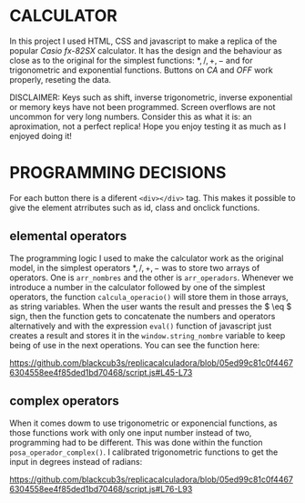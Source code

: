 # CALCULATOR

In this project I used HTML, CSS and javascript to make a replica of the popular *Casio fx-82SX* calculator. It has the design and the behaviour as close as to the original for the simplest functions: $*, /, +, -$ and for trigonometric and exponential functions. Buttons on *CA* and *OFF* work properly, reseting the data. 

DISCLAIMER: Keys such as shift, inverse trigonometric, inverse exponential or memory keys have not been programmed. Screen overflows are not uncommon for very long numbers. Consider this as what it is: an aproximation, not a perfect replica! Hope you enjoy testing it as much
as I enjoyed doing it!

# PROGRAMMING DECISIONS

For each button there is a diferent `<div></div>` tag. This makes it possible to give the element atrributes such as id, class and onclick functions.

## elemental operators

The programming logic I used to make the calculator work as the original model, in the simplest operators $*, /, +, -$ was to store two arrays of operators. One is `arr_nombres` and the other is `arr_operadors`. Whenever we introduce a number in the calculator followed by one of the simplest operators, the function `calcula_operacio()` will store them in those arrays, as string variables. When the user wants the result and presses the $ \eq $ sign, then the function gets to concatenate the numbers and operators alternatively and with the expression `eval()` function of javascript just creates a result and stores it in the `window.string_nombre` variable to keep being of use in the next operations. You can see the function here:

https://github.com/blackcub3s/replicacalculadora/blob/05ed99c81c0f44676304558ee4f85ded1bd70468/script.js#L45-L73

## complex operators

When it comes dowm to use trigonometric or exponencial functions, as those functions work with only one input number instead of two, programming had to be different. This was done within the function `posa_operador_complex()`. I calibrated trigonometric functions to get the input in degrees instead of radians:

https://github.com/blackcub3s/replicacalculadora/blob/05ed99c81c0f44676304558ee4f85ded1bd70468/script.js#L76-L93